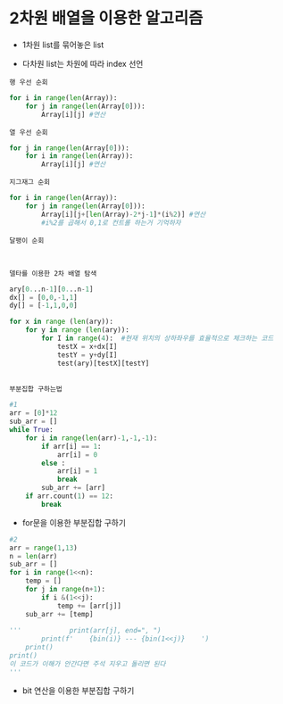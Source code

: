 # 2차원 배열을 이용한 알고리즘

- 1차원 list를 묶어놓은 list

- 다차원 list는 차원에 따라 index 선언



`행 우선 순회`

```python
for i in range(len(Array)):
	for j in range(len(Array[0])):
		Array[i][j] #연산	
```

`열 우선 순회`

```python
for j in range(len(Array[0])):
	for i in range(len(Array)):
		Array[i][j] #연산	
```

`지그재그 순회`

```python
for i in range(len(Array)):
	for j in range(len(Array[0])):
		Array[i][j+[len(Array)-2*j-1]*(i%2)] #연산
        #i%2를 곱해서 0,1로 컨트롤 하는거 기억하자 
```



`달팽이 순회`

```


```





`델타를 이용한 2차 배열 탐색`

```python
ary[0...n-1][0...n-1]
dx[] = [0,0,-1,1]
dy[] = [-1,1,0,0]

for x in range (len(ary)):
	for y in range (len(ary)):
		for I in range(4):	#현재 위치의 상하좌우를 효율적으로 체크하는 코드
			testX = x+dx[I]
			testY = y+dy[I]
			test(ary)[testX][testY]
			
```



`부분집합 구하는법`

```python
#1 
arr = [0]*12
sub_arr = []
while True:
    for i in range(len(arr)-1,-1,-1):
        if arr[i] == 1:
            arr[i] = 0
        else :
            arr[i] = 1
            break
        sub_arr += [arr]
    if arr.count(1) == 12:
        break
```

- for문을 이용한 부분집합 구하기




```python
#2
arr = range(1,13)
n = len(arr)
sub_arr = []
for i in range(1<<n):
    temp = []
    for j in range(n+1):
        if i &(1<<j):
            temp += [arr[j]]
    sub_arr += [temp]
            
'''            print(arr[j], end=", ")
        print(f'    {bin(i)} --- {bin(1<<j)}    ')
    print()
print()
이 코드가 이해가 안간다면 주석 지우고 돌리면 된다
'''
```

- bit 연산을 이용한 부분집합 구하기